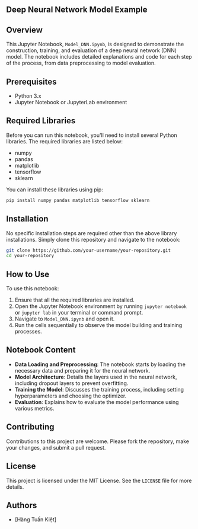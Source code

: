 ## Deep Neural Network Model Example

## Overview
This Jupyter Notebook, `Model_DNN.ipynb`, is designed to demonstrate the construction, training, and evaluation of a deep neural network (DNN) model. The notebook includes detailed explanations and code for each step of the process, from data preprocessing to model evaluation.

## Prerequisites
- Python 3.x
- Jupyter Notebook or JupyterLab environment

## Required Libraries
Before you can run this notebook, you'll need to install several Python libraries. The required libraries are listed below:
- numpy
- pandas
- matplotlib
- tensorflow
- sklearn

You can install these libraries using pip:
```bash
pip install numpy pandas matplotlib tensorflow sklearn
```

## Installation
No specific installation steps are required other than the above library installations. Simply clone this repository and navigate to the notebook:
```bash
git clone https://github.com/your-username/your-repository.git
cd your-repository
```

## How to Use
To use this notebook:
1. Ensure that all the required libraries are installed.
2. Open the Jupyter Notebook environment by running `jupyter notebook` or `jupyter lab` in your terminal or command prompt.
3. Navigate to `Model_DNN.ipynb` and open it.
4. Run the cells sequentially to observe the model building and training processes.

## Notebook Content
- **Data Loading and Preprocessing**: The notebook starts by loading the necessary data and preparing it for the neural network.
- **Model Architecture**: Details the layers used in the neural network, including dropout layers to prevent overfitting.
- **Training the Model**: Discusses the training process, including setting hyperparameters and choosing the optimizer.
- **Evaluation**: Explains how to evaluate the model performance using various metrics.

## Contributing
Contributions to this project are welcome. Please fork the repository, make your changes, and submit a pull request.

## License
This project is licensed under the MIT License. See the `LICENSE` file for more details.

## Authors
- [Hàng Tuấn Kiệt]
